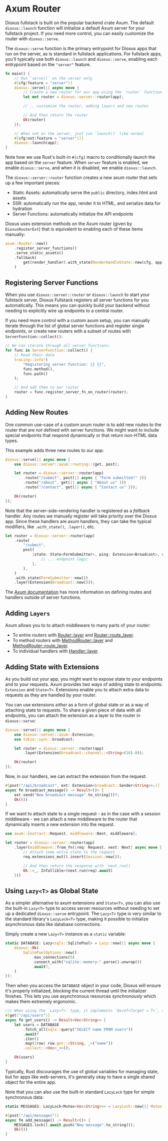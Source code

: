 # Axum Router

Dioxus fullstack is built on the popular backend crate Axum. The default `dioxus::launch` function will initialize a default Axum server for your fullstack project. If you need more control, you can easily customize the router with `dioxus::serve`.

The `dioxus::serve` function is the primary entrypoint for Dioxus apps that run on the server, as is standard in fullstack applications. For fullstack apps, you'll typically use both `dioxus::launch` and `dioxus::serve`, enabling each entrypoint based on the `"server"` feature.

```rust
fn main() {
    // Run `serve()` on the server only
    #[cfg(feature = "server")]
    dioxus::serve(|| async move {
        // Create a new router for our app using the `router` function
        let mut router = dioxus::server::router(app);

        // .. customize the router, adding layers and new routes

        // And then return the router
        Ok(router)
    });

    // When not on the server, just run `launch()` like normal
    #[cfg(not(feature = "server"))]
    dioxus::launch(app);
}
```

Note how we use Rust's built-in `#[cfg]` macro to conditionally launch the app based on the `server` feature. When `server` feature is enabled, we enable `dioxus::serve`, and when it is disabled, we enable `dioxus::launch`.

The `dioxus::server::router` function creates a new axum router that sets up a few important pieces:

- Static Assets: automatically serve the `public` directory, index.html and assets
- SSR: automatically run the app, render it to HTML, and serialize data for hydration
- Server Functions: automatically initialize the API endpoints

Dioxus uses extension methods on the Axum router (given by `DioxusRouterExt`) that is equivalent to enabling each of these items manually:

```rust
axum::Router::new()
	.register_server_functions()
	.serve_static_assets()
	.fallback(
		get(render_handler).with_state(RenderHandleState::new(cfg, app)),
	)
```

## Registering Server Functions

When you use `dioxus::server::router` or `dioxus::launch` to start your fullstack server, Dioxus Fullstack registers all server functions for you automatically. This means you can quickly build your backend without needing to explicitly wire up endpoints to a central router.

If you need more control with a custom axum setup, you can manually iterate through the list of global server functions and register single endpoints, or create new routers with a subset of routes with `ServerFunction::collect()`:

```rust
// We can iterate through all server functions:
for func in ServerFunction::collect() {
	// Read their data
	tracing::info!(
		"Registering server function: {} {}",
		func.method(),
		func.path()
	);

	// And add them to our router
	router = func.register_server_fn_on_router(router);
}
```

## Adding New Routes

One common use-case of a custom axum router is to add new routes to the router that are *not* defined with server functions. We might want to include special endpoints that respond dynamically or that return non-HTML data types.

This example adds three new routes to our app:

```rust
dioxus::serve(|| async move {
    use dioxus::server::axum::routing::{get, post};

    let router = dioxus::server::router(app)
        .route("/submit", post(|| async { "Form submitted!" }))
        .route("/about", get(|| async { "About us" }))
        .route("/contact", get(|| async { "Contact us" }));

    Ok(router)
});
```

Note that the server-side-rendering handler is registered as a *fallback* handler. Any routes we manually register will take priority over the Dioxus app. Since these handlers are axum handlers, they can take the typical modifiers, like `.with_state()`, `.layer()`, etc.

```rust
let router = dioxus::server::router(app)
    .route(
        "/submit",
        post(
            |state: State<FormSubmitter>, ping: Extension<Broadcast>, cookie: TypedHeader<Cookie>| async {
                // ... endpoint logic
            },
        ),
    )
    .with_state(FormSubmitter::new())
    .layer(Extension(Broadcast::new()));
```

The [Axum documentation](https://docs.rs/axum/latest/axum/index.html) has more information on defining routes and handlers outside of server functions.

## Adding `Layers`

Axum allows you to to attach middleware to many parts of your router:

- To entire routers with [Router::layer](https://docs.rs/axum/latest/axum/struct.Router.html#method.layer) and [Router::route_layer](https://docs.rs/axum/latest/axum/struct.Router.html#method.route_layer).
- To method routers with [MethodRouter::layer](https://docs.rs/axum/latest/axum/routing/method_routing/struct.MethodRouter.html#method.layer) and [MethodRouter::route_layer](https://docs.rs/axum/latest/axum/routing/method_routing/struct.MethodRouter.html#method.route_layer).
- To individual handlers with [Handler::layer](https://docs.rs/axum/latest/axum/handler/trait.Handler.html#method.layer).


## Adding State with Extensions

As you build out your app, you might want to expose state to your endpoints and to your requests. Axum provides two ways of adding state to endpoints: `Extension` and `State<T>`. Extensions enable you to attach extra data to requests as they are handled by your router.

You can use extensions *either* as a form of global state *or* as a way of attaching state to requests. To share a given piece of data with all endpoints, you can attach the extension as a layer to the router in `dioxus::serve`:

```rust
dioxus::serve(|| async move {
    use dioxus::server::axum::Extension;
    use tokio::sync::broadcast;

    let router = dioxus::server::router(app)
        .layer(Extension(broadcast::channel::<String>(16).0));

    Ok(router)
});
```

Now, in our handlers, we can extract the extension from the request:

```rust
#[post("/api/broadcast", ext: Extension<broadcast::Sender<String>>;)]
async fn broadcast_message() -> Result<()> {
    ext.send("New broadcast message".to_string())?;
    Ok(())
}
```

If we want to attach state to a single request - as in the case with a session middleware - we can attach a new middleware to the router that dynamically inserts a new extension into the request.

```rust
use axum::{extract::Request, middleware::Next, middleware};

let router = dioxus::server::router(app)
    .layer(middleware::from_fn(|req: Request, next: Next| async move {
        // Attach some extra state to the request
        req.extensions_mut().insert(Session::new());

        // And then return the response with `next.run()
        Ok::<_, Infallible>(next.run(req).await)
    }))
```

## Using `Lazy<T>` as Global State

As a simpler alternative to axum extensions and `State<T>`, you can also use the built-in `Lazy<T>` type to access server resources without needing to set up a dedicated `dioxus::serve` entrypoint. The `Lazy<T>` type is very similar to the standard library's `LazyLock<T>` type, making it possible to initialize asynchronous data like database connections.

Simply create a new `Lazy<T>` instance as a `static` variable:


```rust
static DATABASE: Lazy<sqlx::SqlitePool> = Lazy::new(|| async move {
    dioxus::Ok(
        SqlitePoolOptions::new()
            .max_connections(5)
            .connect_with("sqlite::memory:".parse().unwrap())
            .await?,
    )
});
```

Then when you access the `DATABASE` object in your code, Dioxus will ensure it's properly initialized, blocking the current thread until the initializer finishes. This lets you use asynchronous resources *synchronously* which makes them extremely ergonomic.

```rust
/// When using the `Lazy<T>` type, it implements `Deref<Target = T>`, so you can use it like a normal reference.
#[get("/api/users")]
async fn get_users() -> Result<Vec<String>> {
    let users = DATABASE
        .fetch_all(sqlx::query("SELECT name FROM users"))
        .await?
        .iter()
        .map(|row| row.get::<String, _>("name"))
        .collect::<Vec<_>>();

    Ok(users)
}
```

Typically, Rust discourages the use of global variables for managing state, but for apps like web-servers, it's generally okay to have a single shared object for the entire app.

Note that you can also use the built-in standard `LazyLock` type for simple synchronous data:

```rust
static MESSAGES: LazyLock<Mutex<Vec<String>>> = LazyLock::new(|| Mutex::new(Vec::new()));

#[post("/api/messages")]
async fn add_message() -> Result<()> {
    MESSAGES.lock().await.push("New message".to_string());
    Ok(())
}
```

